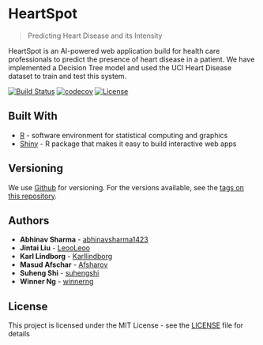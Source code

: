 # HeartSpot
> Predicting Heart Disease and its Intensity

HeartSpot is an AI-powered web application build for health care professionals to predict the presence of heart disease in a patient. We have implemented a Decision Tree model and used the UCI Heart Disease dataset to train and test this system.

[![Build Status](https://travis-ci.com/Afsharov/heartspot.svg?token=Sph7DpuhuszAqqWigRVa&branch=master)](https://travis-ci.com/Afsharov/heartspot) [![codecov](https://codecov.io/gh/Afsharov/heartspot/branch/master/graph/badge.svg?token=U9W1o4pZW8)](https://codecov.io/gh/Afsharov/heartspot) [![License](http://img.shields.io/:license-mit-blue.svg?style=flat-square)](http://badges.mit-license.org) 

## Built With

* [R](https://www.r-project.org/) - software environment for statistical computing and graphics
* [Shiny](https://shiny.rstudio.com/) - R package that makes it easy to build interactive web apps

## Versioning

We use [Github](https://github.com/) for versioning. For the versions available, see the [tags on this repository](https://github.com/Afsharov/heartspot).

## Authors

* **Abhinav Sharma** - [abhinavsharma1423](https://github.com/abhinavsharma1423)
* **Jintai Liu** - [LeooLeoo](https://github.com/LeooLeoo) 
* **Karl Lindborg** - [Karllindborg](https://github.com/Karllindborg)
* **Masud Afschar** - [Afsharov](https://github.com/Afsharov)
* **Suheng Shi** - [suhengshi](https://github.com/suhengshi)
* **Winner Ng** - [winnerng](https://github.com/winnerng)

## License

This project is licensed under the MIT License - see the [LICENSE](LICENSE) file for details
